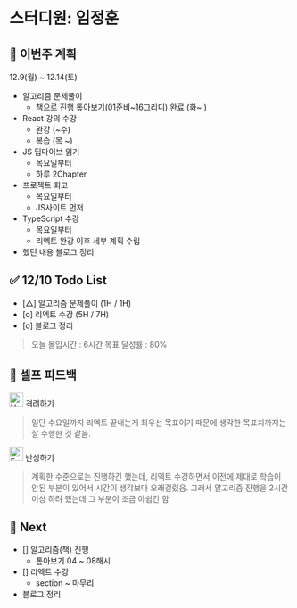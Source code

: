 # 스터디원: 임정훈

## 🚀 이번주 계획

12.9(월) ~ 12.14(토)

- 알고리즘 문제풀이
  - 책으로 진행 톺아보기(01준비~16그리디) 완료 (화~ )
- React 강의 수강
  - 완강 (~수)
  - 복습 (목 ~)
- JS 딥다이브 읽기
  - 목요일부터
  - 하루 2Chapter
- 프로젝트 회고
  - 목요일부터
  - JS사이트 먼저
- TypeScript 수강
  - 목요일부터
  - 리엑트 완강 이후 세부 계획 수립
- 했던 내용 블로그 정리

## ✅ 12/10 Todo List

- [△] 알고리즘 문제풀이 (1H / 1H)
- [o] 리엑트 수강 (5H / 7H)
- [o] 블로그 정리

> 오늘 몰입시간 : 6시간
> 목표 달성률 : 80%

## 🎉 셀프 피드백

<img src="https://raw.githubusercontent.com/Tarikul-Islam-Anik/Animated-Fluent-Emojis/master/Emojis/Smilies/Hugging%20Face.png" alt="Hugging Face" width="25" height="25"> 격려하기</img>

> 일단 수요일까지 리엑트 끝내는게 최우선 목표이기 때문에 생각한 목표치까지는 잘 수행한 것 같음.

<img src="https://raw.githubusercontent.com/Tarikul-Islam-Anik/Animated-Fluent-Emojis/master/Emojis/Smilies/Face%20with%20Monocle.png" alt="Face with Monocle" width="25" height="25"> 반성하기</img>

> 계획한 수준으로는 진행하긴 했는데, 리엑트 수강하면서 이전에 제대로 학습이 안된 부분이 있어서 시간이 생각보다 오래걸렸음. 그래서 알고리즘 진행을 2시간 이상 하려 했는데 그 부분이 조금 아쉽긴 함

## 🌱 Next

- [] 알고리즘(책) 진행
  - 톺아보기 04 ~ 08해시
- [] 리엑트 수강
  - section ~ 마무리
- 블로그 정리
